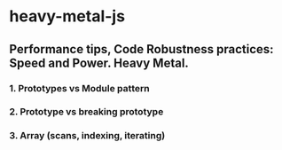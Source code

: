 # heavy-metal-js

## Performance tips, Code Robustness practices: Speed and Power. Heavy Metal.

### 1. Prototypes vs Module pattern

### 2. Prototype vs breaking prototype

### 3. Array (scans, indexing, iterating)
